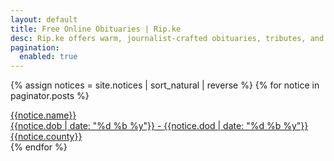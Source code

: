 ```yaml
---
layout: default
title: Free Online Obituaries | Rip.ke
desc: Rip.ke offers warm, journalist-crafted obituaries, tributes, and memorials that capture a life's true legacy. Contact us today to honor your loved one.
pagination:
  enabled: true
---
```


{% assign notices = site.notices | sort_natural | reverse %}
{% for notice in paginator.posts %}
  <article class="flex flex-col items-start justify-between pt-3 break-after-column">
    <a href="{{ notice.url }}">
      <div class="relative w-full">
          <img src="{{notice.pic}}" alt="" class="aspect-[1/1] w-full rounded-2xl bg-gray-100 object-cover sm:aspect-[1/1] lg:aspect-[1/1]">
          <div class="absolute inset-0 rounded-2xl ring-1 ring-inset ring-gray-900/10"></div>
      </div>
      <div class="w-full mt-8 px-4">
        <div class="text-center">{{notice.name}}</div>
        <div class="flex mt-5 items-center gap-x-4 text-s">
          <div class="flex-auto">
            <time datetime="2020-03" class="text-gray-500">{{notice.dob | date: "%d %b %y"}}</time>
            -
            <time datetime="2020-03" class="text-gray-500">{{notice.dod | date: "%d %b %y"}}</time>
          </div>
          <div class="flex items-right">{{notice.county}}</div>
        </div>
        <!-- <div class="group relative">
          <p class="mt-5 line-clamp-3 text-sm leading-6 text-gray-600">
                {{ notice.content }}
          </p>
        </div> -->
      </div>
    </a>
  </article>
{% endfor %}

